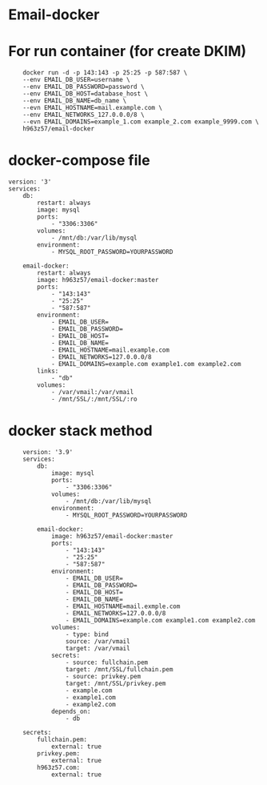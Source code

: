 # Email-docker
# For run container (for create DKIM)

        docker run -d -p 143:143 -p 25:25 -p 587:587 \
        --env EMAIL_DB_USER=username \
        --env EMAIL_DB_PASSWORD=password \
        --env EMAIL_DB_HOST=database_host \
        --env EMAIL_DB_NAME=db_name \
        --evn EMAIL_HOSTNAME=mail.example.com \
        --env EMAIL_NETWORKS_127.0.0.0/8 \
        --evn EMAIL_DOMAINS=example_1.com example_2.com example_9999.com \
        h963z57/email-docker

# docker-compose file

    version: '3'
    services:
        db:
            restart: always
            image: mysql
            ports:
                - "3306:3306"
            volumes:
                - /mnt/db:/var/lib/mysql
            environment:
                - MYSQL_ROOT_PASSWORD=YOURPASSWORD

        email-docker:
            restart: always
            image: h963z57/email-docker:master
            ports:
                - "143:143"
                - "25:25"
                - "587:587"
            environment:
                - EMAIL_DB_USER=
                - EMAIL_DB_PASSWORD=
                - EMAIL_DB_HOST=
                - EMAIL_DB_NAME=
                - EMAIL_HOSTNAME=mail.example.com
                - EMAIL_NETWORKS=127.0.0.0/8
                - EMAIL_DOMAINS=example.com example1.com example2.com
            links:
                - "db"
            volumes:
                - /var/vmail:/var/vmail
                - /mnt/SSL/:/mnt/SSL/:ro

# docker stack method

        version: '3.9'
        services:
            db:
                image: mysql
                ports:
                    - "3306:3306"
                volumes:
                    - /mnt/db:/var/lib/mysql
                environment:
                    - MYSQL_ROOT_PASSWORD=YOURPASSWORD

            email-docker:
                image: h963z57/email-docker:master
                ports:
                    - "143:143"
                    - "25:25"
                    - "587:587"
                environment:
                    - EMAIL_DB_USER=
                    - EMAIL_DB_PASSWORD=
                    - EMAIL_DB_HOST=
                    - EMAIL_DB_NAME=
                    - EMAIL_HOSTNAME=mail.exmple.com
                    - EMAIL_NETWORKS=127.0.0.0/8
                    - EMAIL_DOMAINS=example.com example1.com example2.com
                volumes:
                    - type: bind
                    source: /var/vmail
                    target: /var/vmail
                secrets: 
                    - source: fullchain.pem
                    target: /mnt/SSL/fullchain.pem
                    - source: privkey.pem
                    target: /mnt/SSL/privkey.pem
                    - example.com
                    - example1.com
                    - example2.com
                depends_on:
                    - db

        secrets:
            fullchain.pem:
                external: true
            privkey.pem:
                external: true
            h963z57.com:
                external: true